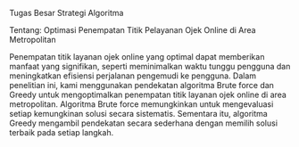 Tugas Besar Strategi Algoritma

Tentang: Optimasi Penempatan Titik Pelayanan Ojek Online di Area Metropolitan

Penempatan titik layanan ojek online yang optimal dapat memberikan manfaat yang signifikan, seperti meminimalkan waktu tunggu pengguna dan meningkatkan efisiensi perjalanan pengemudi ke pengguna. Dalam penelitian ini, kami menggunakan pendekatan algoritma Brute force dan Greedy untuk mengoptimalkan penempatan titik layanan ojek online di area metropolitan. Algoritma Brute force memungkinkan untuk mengevaluasi setiap kemungkinan solusi secara sistematis. Sementara itu, algoritma Greedy mengambil pendekatan secara sederhana dengan memilih solusi terbaik pada setiap langkah.
